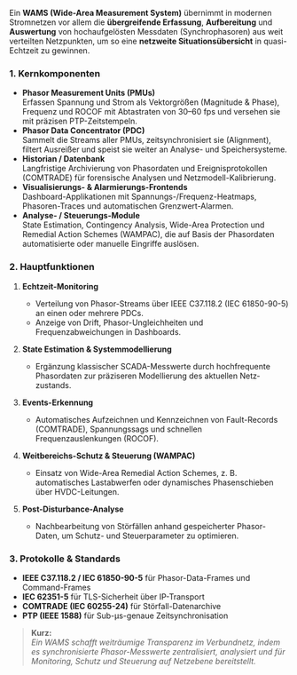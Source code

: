 Ein **WAMS (Wide-Area Measurement System)** übernimmt in modernen Stromnetzen vor allem die **übergreifende Erfassung**, **Aufbereitung** und **Auswertung** von hochaufgelösten Messdaten (Synchrophasoren) aus weit verteilten Netz­punkten, um so eine **netzweite Situations­übersicht** in quasi-Echtzeit zu gewinnen.

### 1. Kernkomponenten

- **Phasor Measurement Units (PMUs)**  
    Erfassen Spannung und Strom als Vektor­größen (Magnitude & Phase), Frequenz und ROCOF mit Abtastraten von 30–60 fps und versehen sie mit präzisen PTP-Zeitstempeln.
- **Phasor Data Concentrator (PDC)**  
    Sammelt die Streams aller PMUs, zeitsynchronisiert sie (Alignment), filtert Ausreißer und speist sie weiter an Analyse- und Speicher­systeme.
- **Historian / Datenbank**  
    Langfristige Archivierung von Phasordaten und Ereignisprotokollen (COMTRADE) für forensische Analysen und Netzmodell-Kalibrierung.
- **Visualisierungs- & Alarmierungs-Frontends**  
    Dashboard-Applikationen mit Spannungs-/Frequenz-Heatmaps, Phasoren-Traces und automatischen Grenzwert-Alarmen.
- **Analyse- / Steuerungs-Module**  
    State Estimation, Contingency Analysis, Wide-Area Protection und Remedial Action Schemes (WAMPAC), die auf Basis der Phasordaten automatisierte oder manuelle Eingriffe auslösen.

### 2. Hauptfunktionen

1. **Echtzeit-Monitoring**  
    - Verteilung von Phasor-Streams über IEEE C37.118.2 (IEC 61850-90-5) an einen oder mehrere PDCs.  
    - Anzeige von Drift, Phasor-Ungleichheiten und Frequenzabweichungen in Dashboards.

2. **State Estimation & Systemmodellierung**  
    - Ergänzung klassischer SCADA-Messwerte durch hochfrequente Phasordaten zur präziseren Modellierung des aktuellen Netz­zustands.

3. **Events-Erkennung**  
    - Automatisches Aufzeichnen und Kennzeichnen von Fault-Records (COMTRADE), Spannungs­sags und schnellen Frequenzauslenkungen (ROCOF).

4. **Weitbereichs-Schutz & Steuerung (WAMPAC)**  
    - Einsatz von Wide-Area Remedial Action Schemes, z. B. automatisches Lastabwerfen oder dynamisches Phasenschieben über HVDC-Leitungen.

5. **Post-Disturbance-Analyse**  
    - Nachbearbeitung von Störfällen anhand gespeicherter Phasor-Daten, um Schutz- und Steuerparameter zu optimieren.


### 3. Protokolle & Standards

- **IEEE C37.118.2 / IEC 61850-90-5** für Phasor-Data-Frames und Command-Frames
- **IEC 62351-5** für TLS-Sicherheit über IP-Transport
- **COMTRADE (IEC 60255-24)** für Störfall-Daten­archive
- **PTP (IEEE 1588)** für Sub-µs-genaue Zeit­synchronisation


> **Kurz:**  
> _Ein WAMS schafft weiträumige Transparenz im Verbundnetz, indem es synchronisierte Phasor-Messwerte zentralisiert, analysiert und für Monitoring, Schutz und Steuerung auf Netzebene bereitstellt._